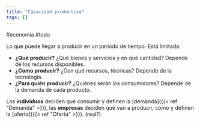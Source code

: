 ```yaml
---
title: "Capacidad productiva"
tags: []
---
```

#economia #todo 

Lo que puede llegar a producir en un periodo de tiempo. Está limitada:

- **¿Qué producir?** ¿Qué bienes y servicios y en qué cantidad? Depende de los recursos disponibles.
- **¿Como producir?** ¿Con qué recursos, técnicas? Depende de la tecnología. 
- **¿Para quién producir?** ¿Quiénes serán los consumidores? Depende de la demanda de cada producto.

Los **individuos** deciden qué consumir y definen la [demanda]({{< ref "Demanda" >}}), las **empresas** deciden qué van a producir, cómo y definen la [oferta]({{< ref "Oferta" >}}). (real?)